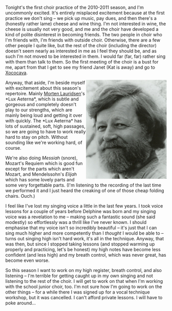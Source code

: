 <!--
.. title: Choir Today
.. date: 2010-09-13 15:08:35
.. author: Amy Brown
-->

Tonight's the first choir practice of the 2010-2011 season, and I'm
uncommonly excited. It's entirely misplaced excitement because at the 
first practice we don't sing &ndash; we pick up music, pay dues, and
then there's a (honestly rather lame) cheese and wine thing. I'm
not interested in wine, the cheese is usually not very good, and
me and the choir have developed a kind of polite disinterest in 
becoming friends. The two people in choir who I'm friends with, I'm
friends with outside choir. Otherwise, there are a few other people 
I quite like,
but the rest of the choir (including the director) doesn't seem nearly 
as interested in me as I feel they should be, and as such I'm not 
moved to be interested in them. I would far (far, far) rather sing
with them than talk to them. So the first meeting of the choir is
a bust for me, apart from that I get to see my friend Janet (Kat is
away) and go to <a href="http://www.xococava.ca/">Xococava</a>.

<img src="/images/amy/lauridsen.jpg" align="right" title="Morten Lauridsen: Isn't he lovely?" alt="Morten Lauridsen" />
Anyway, that aside, I'm beside myself with excitement about this
season's repertoire. Mainly 
<a href="http://en.wikipedia.org/wiki/Morten_Lauridsen">Morten
Lauridsen</a>'s *Lux Aeterna*, which is subtle and gorgeous and 
completely doesn't play to our strengths, which are mainly being 
loud and getting it over with quickly. The *Lux Aeterna* has lots 
of sustained, soft,
high passages, so we are going to have to work really hard to stay
on pitch. Without sounding like we're working hard, of course.

We're also doing *Messiah* (snore), Mozart's Requiem which is good fun
except for the parts which aren't Mozart, and Mendelssohn's *Elijah*
which has some lovely parts and some very forgettable parts. (I'm 
listening to the recording of the last
time we performed it and I just heard the creaking of one of those 
cheap folding chairs. Ouch.)

I feel like I've lost my singing voice a little in the last few years.
I took voice lessons for a couple of years before Delphine was born and
my singing voice was a revelation to me &ndash; making such a fantastic
sound (she said modestly) so effortlessly was a thrill like I've never
known. I should emphasise that my voice isn't so incredibly beautiful &ndash;
it's just that I can sing much higher and more competently than I 
*thought* I would be able to &ndash; turns out singing high isn't hard 
work, it's all
in the technique. Anyway, that was then, but since I stopped
taking lessons (and stopped warming up properly and practicing, let's
be honest) my high notes have become less confident (and less high) and
my breath control, which was never great, has become even worse.

So this season I want to work on my high register, breath control, and
also listening &ndash; I'm terrible for getting caught up in my own
singing and not listening to the rest of the choir. I will get to work
on that when I'm working with the school junior choir, too. I'm not sure
how I'm going to work on the other things &ndash; for a while there I
was signed up for a vocal technique workshop, but it was cancelled. I can't
afford private lessons. I will have to poke around…

